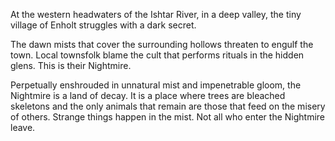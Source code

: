 At the western headwaters of the Ishtar River, in a deep valley, the tiny village of Enholt struggles with a dark secret. 

The dawn mists that cover the surrounding hollows threaten to engulf the town. Local townsfolk blame the cult that performs rituals in the hidden glens. This is their Nightmire.

Perpetually enshrouded in unnatural mist and impenetrable gloom, the Nightmire is a land of decay. It is a place where trees are bleached skeletons and the only animals that remain are those that feed on the misery of others. Strange things happen in the mist. Not all who enter the Nightmire leave.
